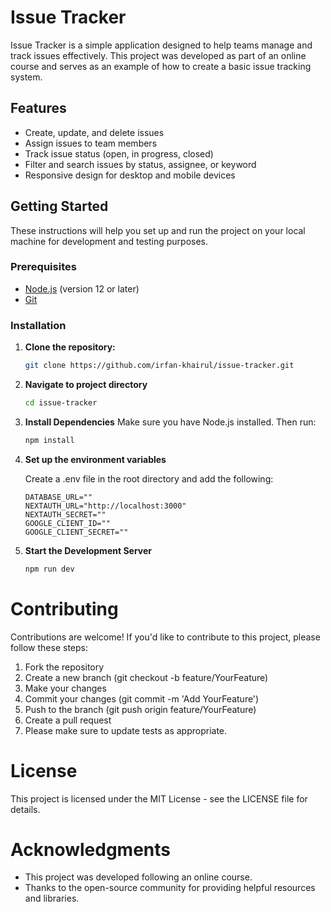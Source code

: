 # Issue Tracker

Issue Tracker is a simple application designed to help teams manage and track issues effectively. This project was developed as part of an online course and serves as an example of how to create a basic issue tracking system.

## Features

- Create, update, and delete issues
- Assign issues to team members
- Track issue status (open, in progress, closed)
- Filter and search issues by status, assignee, or keyword
- Responsive design for desktop and mobile devices

## Getting Started

These instructions will help you set up and run the project on your local machine for development and testing purposes.

### Prerequisites

- [Node.js](https://nodejs.org/) (version 12 or later)
- [Git](https://git-scm.com/)

### Installation

1. **Clone the repository:**

   ```bash
   git clone https://github.com/irfan-khairul/issue-tracker.git

2. **Navigate to project directory**

   ```bash
   cd issue-tracker
   
3. **Install Dependencies**
Make sure you have Node.js installed. Then run:

   ```bash
   npm install

4. **Set up the environment variables**

    Create a .env file in the root directory and add the following:
    ```plaintext
    DATABASE_URL=""
    NEXTAUTH_URL="http://localhost:3000"
    NEXTAUTH_SECRET=""
    GOOGLE_CLIENT_ID=""
    GOOGLE_CLIENT_SECRET=""
5. **Start the Development Server**

    ```bash
    npm run dev

# Contributing
Contributions are welcome! If you'd like to contribute to this project, please follow these steps:

1. Fork the repository
2. Create a new branch (git checkout -b feature/YourFeature)
3. Make your changes
4. Commit your changes (git commit -m 'Add YourFeature')
5. Push to the branch (git push origin feature/YourFeature)
6. Create a pull request
7. Please make sure to update tests as appropriate.

# License
This project is licensed under the MIT License - see the LICENSE file for details.

# Acknowledgments
- This project was developed following an online course.
- Thanks to the open-source community for providing helpful resources and libraries.
